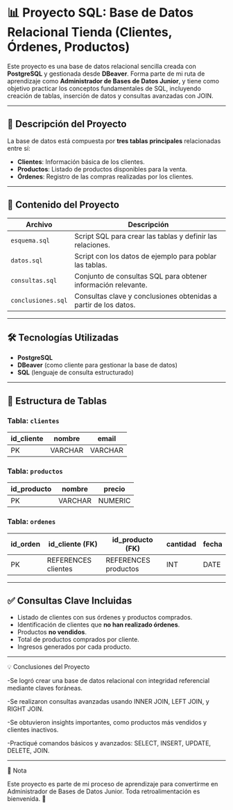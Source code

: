 # 📊 Proyecto SQL: Base de Datos Relacional Tienda (Clientes, Órdenes, Productos)

Este proyecto es una base de datos relacional sencilla creada con **PostgreSQL** y gestionada desde **DBeaver**. Forma parte de mi ruta de aprendizaje como **Administrador de Bases de Datos Junior**, y tiene como objetivo practicar los conceptos fundamentales de SQL, incluyendo creación de tablas, inserción de datos y consultas avanzadas con JOIN.

---

## 🚀 Descripción del Proyecto

La base de datos está compuesta por **tres tablas principales** relacionadas entre sí:

- **Clientes**: Información básica de los clientes.
- **Productos**: Listado de productos disponibles para la venta.
- **Órdenes**: Registro de las compras realizadas por los clientes.

---

## 🔑 Contenido del Proyecto

| Archivo            | Descripción                                                        |
|--------------------|-------------------------------------------------------------------|
| `esquema.sql`      | Script SQL para crear las tablas y definir las relaciones.         |
| `datos.sql`        | Script con los datos de ejemplo para poblar las tablas.            |
| `consultas.sql`    | Conjunto de consultas SQL para obtener información relevante.     |
| `conclusiones.sql` | Consultas clave y conclusiones obtenidas a partir de los datos.   |

---

## 🛠️ Tecnologías Utilizadas

- **PostgreSQL**
- **DBeaver** (como cliente para gestionar la base de datos)
- **SQL** (lenguaje de consulta estructurado)

---

## 📂 Estructura de Tablas

### Tabla: `clientes`
| id_cliente | nombre         | email                  |
|------------|----------------|-----------------------|
| PK         | VARCHAR        | VARCHAR               |

### Tabla: `productos`
| id_producto | nombre         | precio    |
|-------------|----------------|-----------|
| PK          | VARCHAR        | NUMERIC   |

### Tabla: `ordenes`
| id_orden | id_cliente (FK) | id_producto (FK) | cantidad | fecha      |
|---------|------------------|------------------|----------|------------|
| PK      | REFERENCES clientes | REFERENCES productos | INT      | DATE       |

---

## ✅ Consultas Clave Incluidas

- Listado de clientes con sus órdenes y productos comprados.
- Identificación de clientes que **no han realizado órdenes**.
- Productos **no vendidos**.
- Total de productos comprados por cliente.
- Ingresos generados por cada producto.

---
  
💡 Conclusiones del Proyecto

-Se logró crear una base de datos relacional con integridad referencial mediante claves foráneas.

-Se realizaron consultas avanzadas usando INNER JOIN, LEFT JOIN, y RIGHT JOIN.

-Se obtuvieron insights importantes, como productos más vendidos y clientes inactivos.

-Practiqué comandos básicos y avanzados: SELECT, INSERT, UPDATE, DELETE, JOIN.

---
📢 Nota

Este proyecto es parte de mi proceso de aprendizaje para convertirme en Administrador de Bases de Datos Junior. Toda retroalimentación es bienvenida. 🚀





